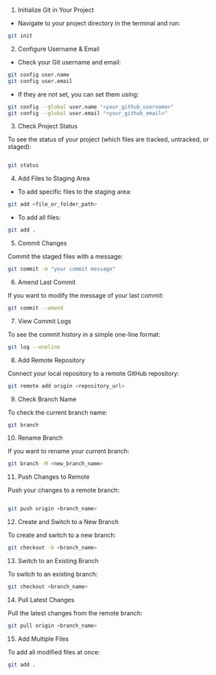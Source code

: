 1. Initialize Git in Your Project

- Navigate to your project directory in the terminal and run:

```bash
git init
```

2. Configure Username & Email

- Check your Git username and email:

```bash
git config user.name
git config user.email
```

- If they are not set, you can set them using:

```bash
git config --global user.name "<your_github_username>"
git config --global user.email "<your_github_email>"
```

3. Check Project Status

To see the status of your project (which files are tracked, untracked, or staged):

```bash

git status
```

4. Add Files to Staging Area

- To add specific files to the staging area:

```bash
git add <file_or_folder_path>
```

- To add all files:

```bash
git add .
```

5. Commit Changes

Commit the staged files with a message:

```bash
git commit -m "your commit message"
```

6. Amend Last Commit

If you want to modify the message of your last commit:

```bash
git commit --amend
```

7. View Commit Logs

To see the commit history in a simple one-line format:

```bash
git log --oneline
```

8. Add Remote Repository

Connect your local repository to a remote GitHub repository:

```bash
git remote add origin <repository_url>
```

9. Check Branch Name

To check the current branch name:

```bash
git branch
```

10. Rename Branch

If you want to rename your current branch:

```bash
git branch -M <new_branch_name>
```

11. Push Changes to Remote

Push your changes to a remote branch:

```bash

git push origin <branch_name>
```

12. Create and Switch to a New Branch

To create and switch to a new branch:

```bash
git checkout -b <branch_name>
```

13. Switch to an Existing Branch

To switch to an existing branch:

```bash
git checkout <branch_name>
```

14. Pull Latest Changes

Pull the latest changes from the remote branch:

```bash
git pull origin <branch_name>
```

15. Add Multiple Files

To add all modified files at once:

```bash
git add .
```
